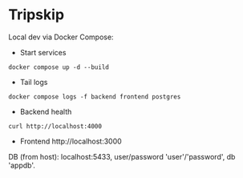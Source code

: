 # Tripskip

Local dev via Docker Compose:

- Start services

```
docker compose up -d --build
```

- Tail logs

```
docker compose logs -f backend frontend postgres
```

- Backend health

```
curl http://localhost:4000
```

- Frontend
  http://localhost:3000

DB (from host): localhost:5433, user/password 'user'/'password', db 'appdb'.
